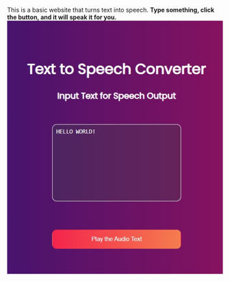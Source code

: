 This is a basic website that turns text into speech. 
**Type something, click the button, and it will speak it for you.**
![Screenshot](Screenshot.jpg)

